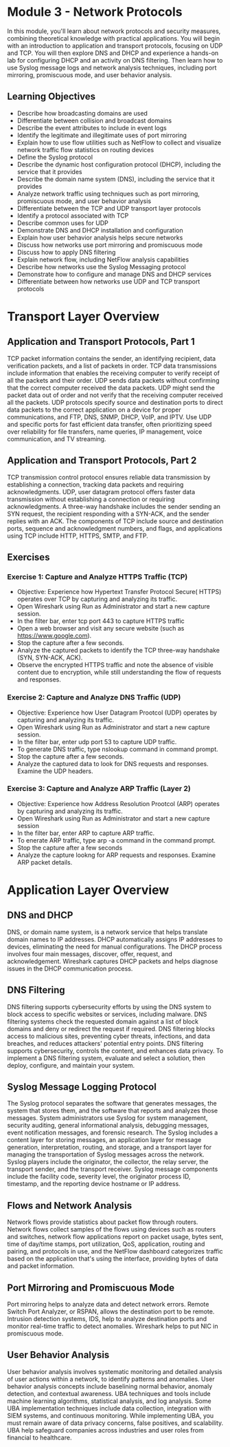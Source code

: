 # Module 3 - Network Protocols
In this module, you'll learn about network protocols and security measures, combining theoretical knowledge with practical applications. You will begin with an introduction to application and transport protocols, focusing on UDP and TCP. You will then explore DNS and DHCP and experience a hands-on lab for configuring DHCP and an activity on DNS filtering. Then learn how to use Syslog message logs and network analysis techniques, including port mirroring, promiscuous mode, and user behavior analysis.

## Learning Objectives
- Describe how broadcasting domains are used
- Differentiate between collision and broadcast domains
- Describe the event attributes to include in event logs
- Identify the legitimate and illegitimate uses of port mirroring
- Explain how to use flow utilities such as NetFlow to collect and visualize network traffic flow statistics on routing devices
- Define the Syslog protocol
- Describe the dynamic host configuration protocol (DHCP), including the service that it provides
- Describe the domain name system (DNS), including the service that it provides
- Analyze network traffic using techniques such as port mirroring, promiscuous mode, and user behavior analysis
- Differentiate between the TCP and UDP transport layer protocols
- Identify a protocol associated with TCP
- Describe common uses for UDP
- Demonstrate DNS and DHCP installation and configuration
- Explain how user behavior analysis helps secure networks
- Discuss how networks use port mirroring and promiscuous mode
- Discuss how to apply DNS filtering
- Explain network flow, including NetFlow analysis capabilities
- Describe how networks use the Syslog Messaging protocol
- Demonstrate how to configure and manage DNS and DHCP services
- Differentiate between how networks use UDP and TCP transport protocols

# Transport Layer Overview

## Application and Transport Protocols, Part 1
TCP packet information contains the sender, an identifying recipient, data verification packets, and a list of packets in order. TCP data transmissions include information that enables the receiving computer to verify receipt of all the packets and their order. UDP sends data packets without confirming that the correct computer received the data packets. UDP might send the packet data out of order and not verify that the receiving computer received all the packets. UDP protocols specify source and destination ports to direct data packets to the correct application on a device for proper communications, and FTP, DNS, SNMP, DHCP, VoIP, and IPTV. Use UDP and specific ports for fast efficient data transfer, often prioritizing speed over reliability for file transfers, name queries, IP management, voice communication, and TV streaming.

## Application and Transport Protocols, Part 2
TCP transmission control protocol ensures reliable data transmission by establishing a connection, tracking data packets and requiring acknowledgments. UDP, user datagram protocol offers faster data transmission without establishing a connection or requiring acknowledgments. A three-way handshake includes the sender sending an SYN request, the recipient responding with a SYN-ACK, and the sender replies with an ACK. The components of TCP include source and destination ports, sequence and acknowledgment numbers, and flags, and applications using TCP include HTTP, HTTPS, SMTP, and FTP.

## Exercises
### Exercise 1: Capture and Analyze HTTPS Traffic (TCP)
- Objective: Experience how Hypertext Transfer Protocol Secure( HTTPS) operates over TCP by capturing and analyzing its traffic.
- Open Wireshark using Run as Administrator and start a new capture session.
- In the filter bar, enter tcp port 443 to capture HTTPS traffic
- Open a web browser and visit any secure website (such as https://www.google.com).
- Stop the capture after a few seconds.
- Analyze the captured packets to identify the TCP three-way handshake (SYN, SYN-ACK, ACK).
- Observe the encrypted HTTPS traffic and note the absence of visible content due to encryption, while still understanding the flow of requests and responses.

### Exercise 2: Capture and Analyze DNS Traffic (UDP)
- Objective: Experience how User Datagram Prootcol (UDP) operates by capturing and analyzing its traffic.
- Open Wireshark using Run as Administrator and start a new capture session.
- In the filter bar, enter udp port 53 to capture UDP traffic.
- To generate DNS traffic, type nslookup command in command prompt.
- Stop the capture after a few seconds.
- Analyze the captured data to look for DNS requests and responses. Examine the UDP headers.

### Exercise 3: Capture and Analyze ARP Traffic (Layer 2)
- Objective: Experience how Address Resolution Prootcol (ARP) operates by capturing and analyzing its traffic.
- Open Wireshark using Run as Administrator and start a new capture session
- In the filter bar, enter ARP to capture ARP traffic.
- To enerate ARP traffic, type arp -a command in the command prompt.
- Stop the capture after a few seconds
- Analyze the capture lookng for ARP requests and responses. Examine ARP packet details.

# Application Layer Overview

## DNS and DHCP
DNS, or domain name system, is a network service that helps translate domain names to IP addresses. DHCP automatically assigns IP addresses to devices, eliminating the need for manual configurations. The DHCP process involves four main messages, discover, offer, request, and acknowledgement. Wireshark captures DHCP packets and helps diagnose issues in the DHCP communication process.

## DNS Filtering
DNS filtering supports cybersecurity efforts by using the DNS system to block access to specific websites or services, including malware. DNS filtering systems check the requested domain against a list of block domains and deny or redirect the request if required. DNS filtering blocks access to malicious sites, preventing cyber threats, infections, and data breaches, and reduces attackers' potential entry points. DNS filtering supports cybersecurity, controls the content, and enhances data privacy. To implement a DNS filtering system, evaluate and select a solution, then deploy, configure, and maintain your system.

## Syslog Message Logging Protocol
The Syslog protocol separates the software that generates messages, the system that stores them, and the software that reports and analyzes those messages. System administrators use Syslog for system management, security auditing, general informational analysis, debugging messages, event notification messages, and forensic research. The Syslog includes a content layer for storing messages, an application layer for message generation, interpretation, routing, and storage, and a transport layer for managing the transportation of Syslog messages across the network. Syslog players include the originator, the collector, the relay server, the transport sender, and the transport receiver. Syslog message components include the facility code, severity level, the originator process ID, timestamp, and the reporting device hostname or IP address.

## Flows and Network Analysis
Network flows provide statistics about packet flow through routers. Network flows collect samples of the flows using devices such as routers and switches, network flow applications report on packet usage, bytes sent, time of day/time stamps, port utilization, QoS, application, routing and pairing, and protocols in use, and the NetFlow dashboard categorizes traffic based on the application that's using the interface, providing bytes of data and packet information.

## Port Mirroring and Promiscuous Mode
Port mirroring helps to analyze data and detect network errors. Remote Switch Port Analyzer, or RSPAN, allows the destination port to be remote. Intrusion detection systems, IDS, help to analyze destination ports and monitor real-time traffic to detect anomalies. Wireshark helps to put NIC in promiscuous mode. 

## User Behavior Analysis
User behavior analysis involves systematic monitoring and detailed analysis of user actions within a network, to identify patterns and anomalies. User behavior analysis concepts include baselining normal behavior, anomaly detection, and contextual awareness. UBA techniques and tools include machine learning algorithms, statistical analysis, and log analysis. Some UBA implementation techniques include data collection, integration with SIEM systems, and continuous monitoring. While implementing UBA, you must remain aware of data privacy concerns, false positives, and scalability. UBA help safeguard companies across industries and user roles from financial to healthcare.
